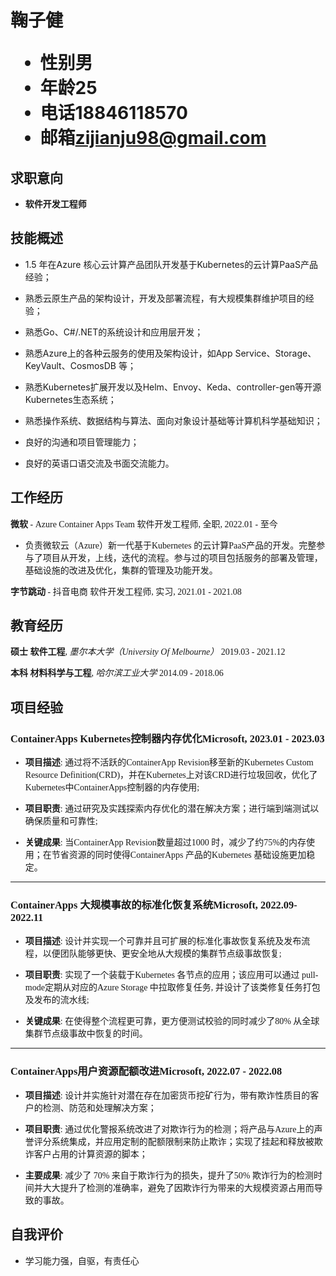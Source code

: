 <h1>
  <span>鞠子健</span>
  <ul>
    <li><span>性别</span>男</li>
    <li><span>年龄</span>25</li>
    <li><span>电话</span>18846118570</li>
    <li><span>邮箱</span><a href="mailto:zijianju98@gmail.com">zijianju98@gmail.com</a></li>
  </ul>
</h1>

## 求职意向
- **软件开发工程师**

## 技能概述

- 1.5 年在Azure 核心云计算产品团队开发基于Kubernetes的云计算PaaS产品经验；

- 熟悉云原生产品的架构设计，开发及部署流程，有大规模集群维护项目的经验；

- 熟悉Go、C#/.NET的系统设计和应用层开发；

- 熟悉Azure上的各种云服务的使用及架构设计，如App Service、Storage、KeyVault、CosmosDB 等；

- 熟悉Kubernetes扩展开发以及Helm、Envoy、Keda、controller-gen等开源Kubernetes生态系统；

- 熟悉操作系统、数据结构与算法、面向对象设计基础等计算机科学基础知识；

- 良好的沟通和项目管理能力；

- 良好的英语口语交流及书面交流能力。

## 工作经历

<span style="font-family:Times New Roman, Times, serif"> 

**微软** - Azure Container Apps Team  <span class="right">软件开发工程师, 全职, 2022.01 - 至今</span><br>

- 负责微软云（Azure）新一代基于Kubernetes 的云计算PaaS产品的开发。完整参与了项目从开发，上线，迭代的流程。参与过的项目包括服务的部署及管理，基础设施的改进及优化，集群的管理及功能开发。

</span>

<span style="font-family:Times New Roman, Times, serif"> 

**字节跳动** - 抖音电商 <span class="right">软件开发工程师, 实习, 2021.01 - 2021.08</span><br>

</span>

## 教育经历

<span style="font-family:Times New Roman, Times, serif">
 
**硕士 软件工程**, *墨尔本大学（University Of Melbourne）* <span class="right">2019.03 - 2021.12</span><br>

**本科 材料科学与工程**, *哈尔滨工业大学*  <span class="right">2014.09 - 2018.06</span>
 
 </span>



## 项目经验

### <span style="font-family:Times New Roman, Times, serif"> ContainerApps Kubernetes控制器内存优化</span><span class="right"><span style="font-family:Times New Roman, Times, serif">Microsoft, 2023.01 - 2023.03</span></span>

<span style="font-family: Times New Roman, Times, serif">

- **项目描述**: 通过将不活跃的ContainerApp Revision移至新的Kubernetes Custom Resource Definition(CRD)，并在Kubernetes上对该CRD进行垃圾回收，优化了Kubernetes中ContainerApps控制器的内存使用; 

- **项目职责**: 通过研究及实践探索内存优化的潜在解决方案；进行端到端测试以确保质量和可靠性; 

- **关键成果**: 当ContainerApp Revision数量超过1000 时，减少了约75%的内存使用；在节省资源的同时使得ContainerApps 产品的Kubernetes 基础设施更加稳定。

</span>

---

### <span style="font-family:Times New Roman, Times, serif">ContainerApps 大规模事故的标准化恢复系统</span><span class="right"><span style="font-family:Times New Roman, Times, serif">Microsoft, 2022.09- 2022.11 </span></span>

<span style="font-family: Times New Roman, Times, serif">

- **项目描述**: 设计并实现一个可靠并且可扩展的标准化事故恢复系统及发布流程，以便团队能够更快、更安全地从大规模的集群节点级事故恢复;

- **项目职责**: 实现了一个装载于Kubernetes 各节点的应用；该应用可以通过 pull-mode定期从对应的Azure Storage 中拉取修复任务, 并设计了该类修复任务打包及发布的流水线; 

- **关键成果**: 在使得整个流程更可靠，更方便测试校验的同时减少了80% 从全球集群节点级事故中恢复的时间。

</span>

---

### <span style="font-family:Times New Roman, Times, serif">ContainerApps用户资源配额改进</span><span class="right"><span style="font-family:Times New Roman, Times, serif">Microsoft, 2022.07 - 2022.08  </span></span>

<span style="font-family: Times New Roman, Times, serif">

- **项目描述**: 设计并实施针对潜在存在加密货币挖矿行为，带有欺诈性质目的客户的检测、防范和处理解决方案； 

- **项目职责**: 通过优化警报系统改进了对欺诈行为的检测；将产品与Azure上的声誉评分系统集成，并应用定制的配额限制来防止欺诈；实现了挂起和释放被欺诈客户占用的计算资源的脚本； 

- **主要成果**: 减少了 70% 来自于欺诈行为的损失，提升了50% 欺诈行为的检测时间并大大提升了检测的准确率，避免了因欺诈行为带来的大规模资源占用而导致的事故。 

</span>



## 自我评价

- 学习能力强，自驱，有责任心
